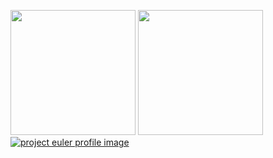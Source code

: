 <a href="https://www.credly.com/badges/86dbff9e-c208-41ac-9acd-fcb3f5320ed8"><img src="https://images.credly.com/size/680x680/images/86dbff9e-c208-41ac-9acd-fcb3f5320ed8/image.png" width="200" height="200"></a> 
<a href="https://www.credly.com/badges/d4012af6-1c9f-4ca8-aa2a-931c2c3c8e5b"><img src="https://images.credly.com/size/680x680/images/99289602-861e-4929-8277-773e63a2fa6f/image.png" width="200" height="200"></a> 
[![project euler profile image](https://projecteuler.net/profile/f000.png)](https://projecteuler.net/profile/f000.png)
